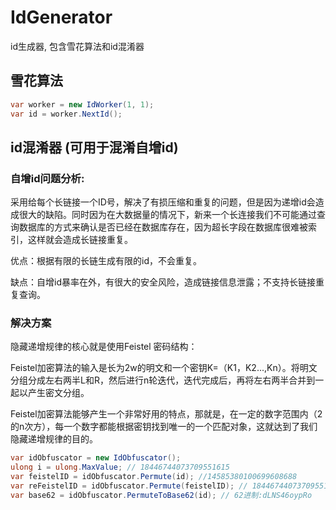 # IdGenerator
id生成器, 包含雪花算法和id混淆器

## 雪花算法

```csharp
var worker = new IdWorker(1, 1);
var id = worker.NextId();
```

## id混淆器 (可用于混淆自增id)
### 自增id问题分析:
采用给每个长链接一个ID号，解决了有损压缩和重复的问题，但是因为递增id会造成很大的缺陷。同时因为在大数据量的情况下，新来一个长连接我们不可能通过查询数据库的方式来确认是否已经在数据库存在，因为超长字段在数据库很难被索引，这样就会造成长链接重复。

优点：根据有限的长链生成有限的id，不会重复。

缺点：自增id暴率在外，有很大的安全风险，造成链接信息泄露；不支持长链接重复查询。

### 解决方案

隐藏递增规律的核心就是使用Feistel 密码结构：

Feistel加密算法的输入是长为2w的明文和一个密钥K=（K1，K2...,Kn）。将明文分组分成左右两半L和R，然后进行n轮迭代，迭代完成后，再将左右两半合并到一起以产生密文分组。

Feistel加密算法能够产生一个非常好用的特点，那就是，在一定的数字范围内（2的n次方），每一个数字都能根据密钥找到唯一的一个匹配对象，这就达到了我们隐藏递增规律的目的。



```csharp
var idObfuscator = new IdObfuscator();
ulong i = ulong.MaxValue; // 18446744073709551615
var feistelID = idObfuscator.Permute(id); //14585380100699608688
var reFeistelID = idObfuscator.Permute(feistelID); // 18446744073709551615
var base62 = idObfuscator.PermuteToBase62(id); // 62进制:dLNS46oypRo
```
